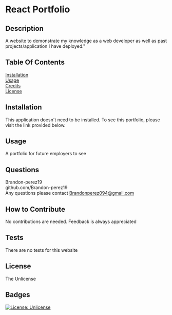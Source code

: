 
  # React Portfolio

  ## Description <br>
  A website to demonstrate my knowledge as a web developer as well as past projects/application I have deployed."

  ## Table Of Contents <br>
  [Installation](#installation) <br>
  [Usage](#usage) <br>
  [Credits](#credits) <br>
  [License](#license)

  ## Installation <br>
  This application doesn't need to be installed. To see this portfolio, please visit the link provided below.

  ## Usage <br>
  A portfolio for future employers to see

  ## Questions <br>
  Brandon-perez19 <br>
  github.com/Brandon-perez19 <br>
  Any questions please contact Brandonperez094@gmail.com <br>

  ## How to Contribute <br>
  No contributions are needed. Feedback is always appreciated

  ## Tests <br>
  There are no tests for this website
  
  ## License <br>
  The Unlicense <br>
  
  ## Badges <br>
  [![License: Unlicense](https://img.shields.io/badge/license-Unlicense-blue.svg)](http://unlicense.org/) <br>
  